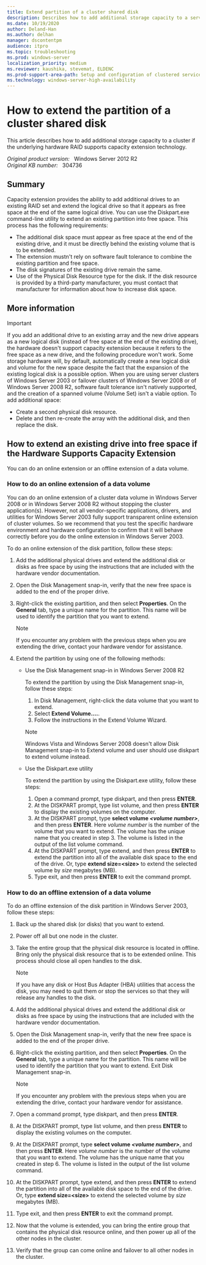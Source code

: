 ```yaml
---
title: Extend partition of a cluster shared disk
description: Describes how to add additional storage capacity to a server cluster if the underlying hardware RAID supports.
ms.date: 10/19/2020
author: Deland-Han 
ms.author: delhan
manager: dscontentpm
audience: itpro
ms.topic: troubleshooting
ms.prod: windows-server
localization_priority: medium
ms.reviewer: kaushika, stevemat, ELDENC
ms.prod-support-area-path: Setup and configuration of clustered services and applications
ms.technology: windows-server-high-availability
---
```

# How to extend the partition of a cluster shared disk

This article describes how to add additional storage capacity to a cluster if the underlying hardware RAID supports capacity extension technology.

_Original product version:_ &nbsp; Windows Server 2012 R2  
_Original KB number:_ &nbsp; 304736

## Summary

Capacity extension provides the ability to add additional drives to an existing RAID set and extend the logical drive so that it appears as free space at the end of the same logical drive. You can use the Diskpart.exe command-line utility to extend an existing partition into free space. This process has the following requirements:

- The additional disk space must appear as free space at the end of the existing drive, and it must be directly behind the existing volume that is to be extended.
- The extension mustn't rely on software fault tolerance to combine the existing partition and free space.
- The disk signatures of the existing drive remain the same.
- Use of the Physical Disk Resource type for the disk. If the disk resource is provided by a third-party manufacturer, you must contact that manufacturer for information about how to increase disk space.

## More information

> [!IMPORTANT]
> If you add an additional drive to an existing array and the new drive appears as a new logical disk (instead of free space at the end of the existing drive), the hardware doesn't support capacity extension because it refers to the free space as a new drive, and the following procedure won't work. Some storage hardware will, by default, automatically create a new logical disk and volume for the new space despite the fact that the expansion of the existing logical disk is a possible option. When you are using server clusters of Windows Server 2003 or failover clusters of Windows Server 2008 or of Windows Server 2008 R2, software fault tolerance isn't natively supported, and the creation of a spanned volume (Volume Set) isn't a viable option. To add additional space:
>
> - Create a second physical disk resource.
> - Delete and then re-create the array with the additional disk, and then replace the disk.

## How to extend an existing drive into free space if the Hardware Supports Capacity Extension

You can do an online extension or an offline extension of a data volume.

### How to do an online extension of a data volume

You can do an online extension of a cluster data volume in Windows Server 2008 or in Windows Server 2008 R2 without stopping the cluster application(s). However, not all vendor-specific applications, drivers, and utilities for Windows Server 2003 fully support transparent online extension of cluster volumes. So we recommend that you test the specific hardware environment and hardware configuration to confirm that it will behave correctly before you do the online extension in Windows Server 2003.

To do an online extension of the disk partition, follow these steps:

1. Add the additional physical drives and extend the additional disk or disks as free space by using the instructions that are included with the hardware vendor documentation.
2. Open the Disk Management snap-in, verify that the new free space is added to the end of the proper drive.
3. Right-click the existing partition, and then select **Properties**. On the **General** tab, type a unique name for the partition. This name will be used to identify the partition that you want to extend.

    > [!NOTE]
    > If you encounter any problem with the previous steps when you are extending the drive, contact your hardware vendor for assistance.
4. Extend the partition by using one of the following methods:
   - Use the Disk Management snap-in in Windows Server 2008 R2

        To extend the partition by using the Disk Management snap-in, follow these steps:
        1. In Disk Management, right-click the data volume that you want to extend.
        2. Select **Extend Volume....**.
        3. Follow the instructions in the Extend Volume Wizard.

        > [!NOTE]
        > Windows Vista and Windows Server 2008 doesn't allow Disk Management snap-in to Extend volume and user should use diskpart to extend volume instead.

   - Use the Diskpart.exe utility

        To extend the partition by using the Diskpart.exe utility, follow these steps:
        1. Open a command prompt, type diskpart, and then press **ENTER**.
        2. At the DISKPART prompt, type list volume, and then press **ENTER** to display the existing volumes on the computer.
        3. At the DISKPART prompt, type **select volume *\<volume number>***, and then press **ENTER**. Here *volume number* is the number of the volume that you want to extend. The volume has the unique name that you created in step 3. The volume is listed in the output of the list volume command.
        4. At the DISKPART prompt, type extend, and then press **ENTER** to extend the partition into all of the available disk space to the end of the drive. Or, type **extend size=\<size>** to extend the selected volume by *size* megabytes (MB).
        5. Type exit, and then press **ENTER** to exit the command prompt.

### How to do an offline extension of a data volume

To do an offline extension of the disk partition in Windows Server 2003, follow these steps:

1. Back up the shared disk (or disks) that you want to extend.
2. Power off all but one node in the cluster.
3. Take the entire group that the physical disk resource is located in offline. Bring only the physical disk resource that is to be extended online. This process should close all open handles to the disk.

    > [!NOTE]
    > If you have any disk or Host Bus Adapter (HBA) utilities that access the disk, you may need to quit them or stop the services so that they will release any handles to the disk.
4. Add the additional physical drives and extend the additional disk or disks as free space by using the instructions that are included with the hardware vendor documentation.
5. Open the Disk Management snap-in, verify that the new free space is added to the end of the proper drive.
6. Right-click the existing partition, and then select **Properties**. On the **General** tab, type a unique name for the partition. This name will be used to identify the partition that you want to extend. Exit Disk Management snap-in.

    > [!NOTE]
    > If you encounter any problem with the previous steps when you are extending the drive, contact your hardware vendor for assistance.
7. Open a command prompt, type diskpart, and then press **ENTER**.
8. At the DISKPART prompt, type list volume, and then press **ENTER** to display the existing volumes on the computer.
9. At the DISKPART prompt, type **select volume *\<volume number>***, and then press **ENTER**. Here *volume number* is the number of the volume that you want to extend. The volume has the unique name that you created in step 6. The volume is listed in the output of the list volume command.
10. At the DISKPART prompt, type extend, and then press **ENTER** to extend the partition into all of the available disk space to the end of the drive. Or, type **extend size=\<size>** to extend the selected volume by *size* megabytes (MB).
11. Type exit, and then press **ENTER** to exit the command prompt.
12. Now that the volume is extended, you can bring the entire group that contains the physical disk resource online, and then power up all of the other nodes in the cluster.
13. Verify that the group can come online and failover to all other nodes in the cluster.
